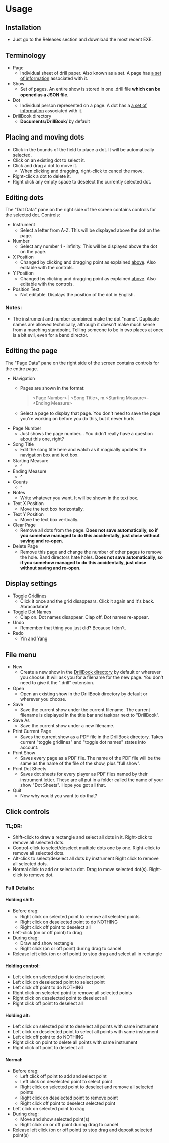 # Usage

## Installation
- Just go to the Releases section and download the most recent EXE.

## Terminology
- Page
	- Individual sheet of drill paper. Also known as a set. A page has [a set of information](Usage.md#editing-the-page) associated with it.
- Show
	- Set of pages. An entire show is stored in one .drill file **which can be opened as a JSON file**.
- Dot
	- Individual person represented on a page. A dot has a [a set of information](Usage.md#editing-dots) associated with it.
- DrillBook directory
	- **Documents/DrillBook/** by default

## Placing and moving dots
- Click in the bounds of the field to place a dot. It will be automatically selected.
- Click on an existing dot to select it.
- Click and drag a dot to move it.
	- When clicking and dragging, right-click to cancel the move.
- Right-click a dot to delete it.
- Right click any empty space to deselect the currently selected dot.

## Editing dots
The "Dot Data" pane on the right side of the screen contains controls for the selected dot.
Controls:
- Instrument
	- Select a letter from A-Z. This will be displayed above the dot on the page.
- Number
	- Select any number 1 - infinity. This will be displayed above the dot on the page.
- X Position
	- Changed by clicking and dragging point as explained [above](../resources/Usage.md#placing-and-moving-dots). Also editable with the controls.
- Y Position
	- Changed by clicking and dragging point as explained [above](../resources/Usage.md#placing-and-moving-dots). Also editable with the controls.
- Position Text
	- Not editable. Displays the position of the dot in English.
	
### Notes:
- The instrument and number combined make the dot "name". Duplicate names are allowed technically, although it doesn't make much sense from a marching standpoint. Telling someone to be in two places at once is a bit evil, even for a band director.

## Editing the page
The "Page Data" pane on the right side of the screen contains controls for the entire page.
- Navigation
	- Pages are shown in the format:
	
		> \<Page Number> | \<Song Title>, m.\<Starting Measure>-\<Ending Measure>
	- Select a page to display that page. You don't need to save the page you're working on before you do this, but it never hurts.
- Page Number
	- Just shows the page number... You didn't really have a question about this one, right?
- Song Title
	- Edit the song title here and watch as it magically updates the navigation box and text box.
- Starting Measure
	- ^
- Ending Measure
	- ^
- Counts
	- ^
- Notes
	- Write whatever you want. It will be shown in the text box.
- Text X Position
	- Move the text box horizontally.
- Text Y Position
	- Move the text box vertically.
- Clear Page
	- Remove all dots from the page. **Does not save automatically, so if you somehow managed to do this accidentally, just close without saving and re-open.**
- Delete Page
	- Remove this page and change the number of other pages to remove the hole. Band directors hate holes. **Does not save automatically, so if you somehow managed to do this accidentally, just close without saving and re-open.**

## Display settings
- Toggle Gridlines
	- Click it once and the grid disappears. Click it again and it's back. Abracadabra!
- Toggle Dot Names
	- Clap on. Dot names disappear. Clap off. Dot names re-appear.
- Undo
	- Remember that thing you just did? Because I don't.
- Redo
    - Yin and Yang

## File menu
- New
	- Create a new show in the [DrillBook directory](../master/Usage.md#terminology) by default or wherever you choose. It will ask you for a filename for the new page. You don't need to give it the ".drill" extension.
- Open
	- Open an existing show in the DrillBook directory by default or wherever you choose.
- Save
	- Save the current show under the current filename. The current filename is displayed in the title bar and taskbar next to "DrillBook".
- Save As
	- Save the current show under a new filename.
- Print Current Page
	- Saves the current show as a PDF file in the DrillBook directory. Takes current "toggle gridlines" and "toggle dot names" states into account.
- Print Show
	- Saves every page as a PDF file. The name of the PDF file will be the same as the name of the file of the show, plus "full show".
- Print Dot Sheets
	- Saves dot sheets for every player as PDF files named by their instrument letter. These are all put in a folder called the name of your show "Dot Sheets". Hope you got all that.
- Quit
	- Now why would you want to do that?

## Click controls

### TL;DR:
- Shift-click to draw a rectangle and select all dots in it. Right-click to remove all selected dots.
- Control-click to select/deselect multiple dots one by one. Right-click to remove all selected dots.
- Alt-click to select/deselect all dots by instrument Right click to remove all selected dots.
- Normal click to add or select a dot. Drag to move selected dot(s). Right-click to remove dot.

### Full Details:

#### Holding shift:
- Before drag:
	- Right click on selected point to remove all selected points
	- Right click on deselected point to do NOTHING
	- Right click off point to deselect all
- Left-click (on or off point) to drag
- During drag:
	- Draw and show rectangle
	- Right click (on or off point) during drag to cancel
- Release left click (on or off point) to stop drag and select all in rectangle

#### Holding control:
- Left click on selected point to deselect point
- Left click on deselected point to select point
- Left click off point to do NOTHING
- Right click on selected point to remove all selected points
- Right click on deselected point to deselect all
- Right click off point to deselect all

#### Holding alt:
- Left click on selected point to deselect all points with same instrument
- Left click on deselected point to select all points with same instrument
- Left click off point to do NOTHING
- Right click on point to delete all points with same instrument
- Right click off point to deselect all

#### Normal:
- Before drag:
	- Left click off point to add and select point
	- Left click on deselected point to select point
	- Right click on selected point to deselect and remove all selected points
	- Right click on deselected point to remove point
	- Right click off point to deselect selected point
- Left click on selected point to drag
- During drag:
	- Move and show selected point(s)
	- Right click on or off point during drag to cancel
- Release left click (on or off point) to stop drag and deposit selected point(s)

